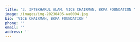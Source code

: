 ```yaml
---
title: '3. IFTEKHARUL ALAM. VICE CHAIRMAN, BKPA FOUNDATION '
image: /images/img-20230405-wa0004.jpg
bio: 'VICE CHAIRMAN, BKPA FOUNDATION '
phone: ''
email: ''
address: ''
---
```


